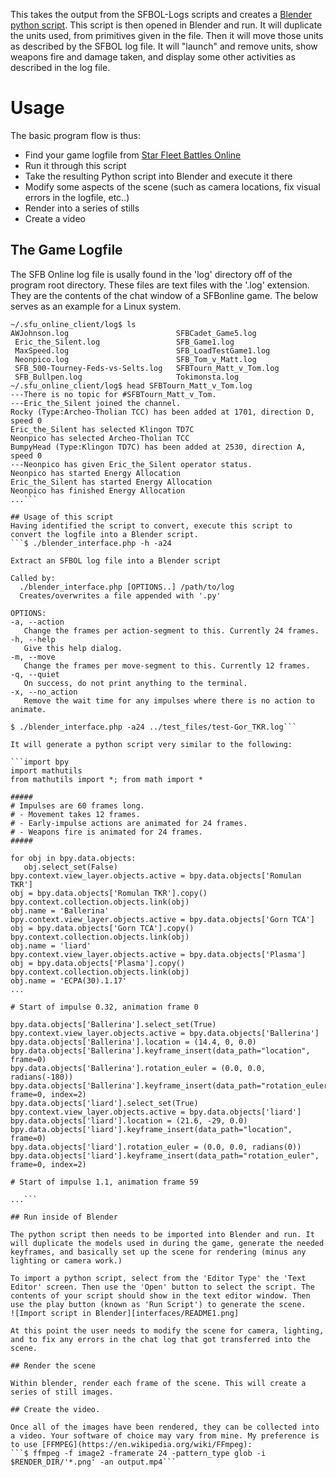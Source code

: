 This takes the output from the SFBOL-Logs scripts and creates a [Blender](https://www.blender.org/) [python script](https://docs.blender.org/api/current/index.html).
This script is then opened in Blender and run. It will duplicate the units used, from primitives given in the file. Then it will move those units as described by the SFBOL log file. It will "launch" and remove units, show weapons fire and damage taken, and display some other activities as described in the log file.

# Usage
The basic program flow is thus:
- Find your game logfile from [Star Fleet Battles Online ](https://sfbonline.com/index.jsp)
- Run it through this script
- Take the resulting Python script into Blender and execute it there
- Modify some aspects of the scene (such as camera locations, fix visual errors in the logfile, etc..)
- Render into a series of stills
- Create a video

## The Game Logfile
The SFB Online log file is usally found in the 'log' directory off of the program root directory. These files are text files with the '.log' extension. They are the contents of the chat window of a SFBonline game. The below serves as an example for a Linux system.
```~$ cd .sfu_online_client/log/
~/.sfu_online_client/log$ ls
AWJohnson.log                        SFBCadet_Game5.log
 Eric_the_Silent.log                 SFB_Game1.log
 MaxSpeed.log                        SFB_LoadTestGame1.log
 Neonpico.log                        SFB_Tom_v_Matt.log
 SFB_500-Tourney-Feds-vs-Selts.log   SFBTourn_Matt_v_Tom.log
 SFB_Bullpen.log                     Tokimonsta.log
~/.sfu_online_client/log$ head SFBTourn_Matt_v_Tom.log 
---There is no topic for #SFBTourn_Matt_v_Tom.
---Eric_the_Silent joined the channel.
Rocky (Type:Archeo-Tholian TCC) has been added at 1701, direction D, speed 0
Eric_the_Silent has selected Klingon TD7C
Neonpico has selected Archeo-Tholian TCC
BumpyHead (Type:Klingon TD7C) has been added at 2530, direction A, speed 0
---Neonpico has given Eric_the_Silent operator status.
Neonpico has started Energy Allocation
Eric_the_Silent has started Energy Allocation
Neonpico has finished Energy Allocation
...```

## Usage of this script
Having identified the script to convert, execute this script to convert the logfile into a Blender script.
```$ ./blender_interface.php -h -a24

Extract an SFBOL log file into a Blender script

Called by:
  ./blender_interface.php [OPTIONS..] /path/to/log
  Creates/overwrites a file appended with '.py'

OPTIONS:
-a, --action
   Change the frames per action-segment to this. Currently 24 frames.
-h, --help
   Give this help dialog.
-m, --move
   Change the frames per move-segment to this. Currently 12 frames.
-q, --quiet
   On success, do not print anything to the terminal.
-x, --no_action
   Remove the wait time for any impulses where there is no action to animate.

$ ./blender_interface.php -a24 ../test_files/test-Gor_TKR.log```

It will generate a python script very similar to the following:

```import bpy
import mathutils
from mathutils import *; from math import *

#####
# Impulses are 60 frames long.
# - Movement takes 12 frames.
# - Early-impulse actions are animated for 24 frames.
# - Weapons fire is animated for 24 frames.
#####

for obj in bpy.data.objects:
   obj.select_set(False)
bpy.context.view_layer.objects.active = bpy.data.objects['Romulan TKR']
obj = bpy.data.objects['Romulan TKR'].copy()
bpy.context.collection.objects.link(obj)
obj.name = 'Ballerina'
bpy.context.view_layer.objects.active = bpy.data.objects['Gorn TCA']
obj = bpy.data.objects['Gorn TCA'].copy()
bpy.context.collection.objects.link(obj)
obj.name = 'liard'
bpy.context.view_layer.objects.active = bpy.data.objects['Plasma']
obj = bpy.data.objects['Plasma'].copy()
bpy.context.collection.objects.link(obj)
obj.name = 'ECPA(30).1.17'
...

# Start of impulse 0.32, animation frame 0

bpy.data.objects['Ballerina'].select_set(True)
bpy.context.view_layer.objects.active = bpy.data.objects['Ballerina']
bpy.data.objects['Ballerina'].location = (14.4, 0, 0.0)
bpy.data.objects['Ballerina'].keyframe_insert(data_path="location", frame=0)
bpy.data.objects['Ballerina'].rotation_euler = (0.0, 0.0, radians(-180))
bpy.data.objects['Ballerina'].keyframe_insert(data_path="rotation_euler", frame=0, index=2)
bpy.data.objects['liard'].select_set(True)
bpy.context.view_layer.objects.active = bpy.data.objects['liard']
bpy.data.objects['liard'].location = (21.6, -29, 0.0)
bpy.data.objects['liard'].keyframe_insert(data_path="location", frame=0)
bpy.data.objects['liard'].rotation_euler = (0.0, 0.0, radians(0))
bpy.data.objects['liard'].keyframe_insert(data_path="rotation_euler", frame=0, index=2)

# Start of impulse 1.1, animation frame 59

...```

## Run inside of Blender

The python script then needs to be imported into Blender and run. It will duplicate the models used in during the game, generate the needed keyframes, and basically set up the scene for rendering (minus any lighting or camera work.)

To import a python script, select from the 'Editor Type' the 'Text Editor' screen. Then use the 'Open' button to select the script. The contents of your script should show in the text editor window. Then use the play button (known as 'Run Script') to generate the scene.
![Import script in Blender][interfaces/README1.png]

At this point the user needs to modify the scene for camera, lighting, and to fix any errors in the chat log that got transferred into the scene.

## Render the scene

Within blender, render each frame of the scene. This will create a series of still images.

## Create the video.

Once all of the images have been rendered, they can be collected into a video. Your software of choice may vary from mine. My preference is to use [FFMPEG](https://en.wikipedia.org/wiki/FFmpeg):
```$ ffmpeg -f image2 -framerate 24 -pattern_type glob -i $RENDER_DIR/'*.png' -an output.mp4```
